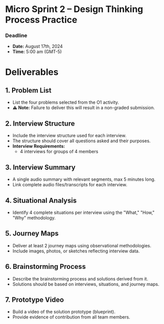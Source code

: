 # Micro Sprint 2 – Design Thinking Process Practice

### Deadline
- **Date:** August 17th, 2024
- **Time:** 5:00 am (GMT-5)

# Deliverables

## 1. **Problem List**
   - List the four problems selected from the O1 activity.
   - **:warning: Note:** Failure to deliver this will result in a non-graded submission.

## 2. **Interview Structure**
   - Include the interview structure used for each interview.
   - The structure should cover all questions asked and their purposes.
   - **Interview Requirements:**
     - 4 interviews for groups of 4 members

## 3. **Interview Summary**
   - A single audio summary with relevant segments, max 5 minutes long.
   - Link complete audio files/transcripts for each interview.

## 4. **Situational Analysis**
   - Identify 4 complete situations per interview using the "What," "How," "Why" methodology.

## 5. **Journey Maps**
   - Deliver at least 2 journey maps using observational methodologies.
   - Include images, photos, or sketches reflecting interview data.

## 6. **Brainstorming Process**
   - Describe the brainstorming process and solutions derived from it.
   - Solutions should be based on interviews, situations, and journey maps.

## 7. **Prototype Video**
   - Build a video of the solution prototype (blueprint).
   - Provide evidence of contribution from all team members.
